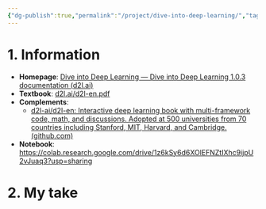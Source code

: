 ```yaml
---
{"dg-publish":true,"permalink":"/project/dive-into-deep-learning/","tags":["#courses"],"created":"2024-02-25T17:39:27.670+07:00","updated":"2024-02-25T17:44:15.904+07:00"}
---
```



# 1. Information

- **Homepage**: [Dive into Deep Learning — Dive into Deep Learning 1.0.3 documentation (d2l.ai)](https://d2l.ai/)
- **Textbook**: [d2l.ai/d2l-en.pdf](https://d2l.ai/d2l-en.pdf)
- **Complements**: 
	- [d2l-ai/d2l-en: Interactive deep learning book with multi-framework code, math, and discussions. Adopted at 500 universities from 70 countries including Stanford, MIT, Harvard, and Cambridge. (github.com)](https://github.com/d2l-ai/d2l-en)
- **Notebook**: https://colab.research.google.com/drive/1z6kSy6d6XOlEFNZtIXhc9ijpU2vJuaq3?usp=sharing

# 2. My take